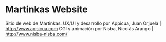 # Martinkas Website
Sitio de web de Martinkas. 
UX/UI y desarrollo por Appicua, Juan Orjuela | http://www.appicua.com
CGI y animación por Nisba, Nicolás Arango | http://www.nisba-nisba.com/
